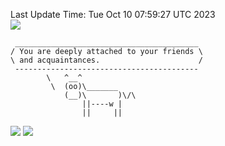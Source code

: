 Last Update Time: 
Tue Oct 10 07:59:27 UTC 2023
<br>![](https://img.shields.io/badge/%E5%A4%A7%E5%AE%B6-%E5%AE%89%E5%AE%89-green)<br>
```
 _________________________________________
/ You are deeply attached to your friends \
\ and acquaintances.                      /
 -----------------------------------------
        \   ^__^
         \  (oo)\_______
            (__)\       )\/\
                ||----w |
                ||     ||
```
![](https://github-readme-stats.vercel.app/api?username=chenlitw)
![](https://github-readme-stats.vercel.app/api/top-langs/?username=chenlitw)
